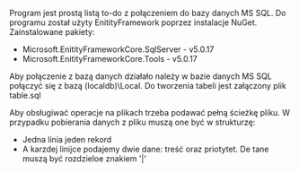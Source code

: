 Program jest prostą listą to-do z połączeniem do bazy danych MS SQL.
Do programu został użyty EnitityFramework poprzez instalacje NuGet.
Zainstalowane pakiety:
  - Microsoft.EnitityFrameworkCore.SqlServer - v5.0.17
  - Microsoft.EnitityFrameworkCore.Tools - v5.0.17

Aby połączenie z bazą danych działało należy w bazie danych MS SQL połączyć się z bazą (localdb)\Local.
Do tworzenia tabeli jest załączony plik table.sql

Aby obsługiwać operacje na plikach trzeba podawać pełną ścieżkę pliku.
W przypadku pobierania danych z pliku muszą one być w strukturzę:
  - Jedna linia jeden rekord
  - A karzdej linijce podajemy dwie dane: treść oraz priotytet. De tane muszą być rozdzieloe znakiem '|'
 
